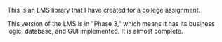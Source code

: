 This is an LMS library that I have created for a college assignment.

This version of the LMS is in "Phase 3," which means it has its business logic, database, and GUI implemented. It is almost complete.
